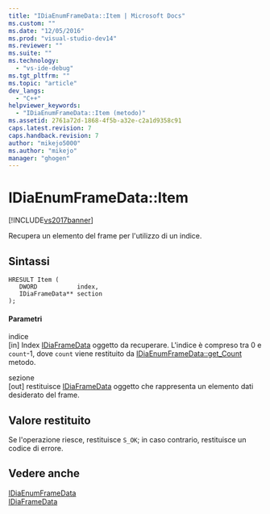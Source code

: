 ```yaml
---
title: "IDiaEnumFrameData::Item | Microsoft Docs"
ms.custom: ""
ms.date: "12/05/2016"
ms.prod: "visual-studio-dev14"
ms.reviewer: ""
ms.suite: ""
ms.technology: 
  - "vs-ide-debug"
ms.tgt_pltfrm: ""
ms.topic: "article"
dev_langs: 
  - "C++"
helpviewer_keywords: 
  - "IDiaEnumFrameData::Item (metodo)"
ms.assetid: 2761a72d-1868-4f5b-a32e-c2a1d9358c91
caps.latest.revision: 7
caps.handback.revision: 7
author: "mikejo5000"
ms.author: "mikejo"
manager: "ghogen"
---
```

# IDiaEnumFrameData::Item
[!INCLUDE[vs2017banner](../../code-quality/includes/vs2017banner.md)]

Recupera un elemento del frame per l'utilizzo di un indice.  
  
## Sintassi  
  
```cpp#  
HRESULT Item (   
   DWORD           index,  
   IDiaFrameData** section  
);  
```  
  
#### Parametri  
 indice  
 \[in\]  Index [IDiaFrameData](../../debugger/debug-interface-access/idiaframedata.md) oggetto da recuperare.  L'indice è compreso tra 0 e `count`\-1, dove  `count` viene restituito da  [IDiaEnumFrameData::get\_Count](../../debugger/debug-interface-access/idiaenumframedata-get-count.md) metodo.  
  
 sezione  
 \[out\]  restituisce [IDiaFrameData](../../debugger/debug-interface-access/idiaframedata.md) oggetto che rappresenta un elemento dati desiderato del frame.  
  
## Valore restituito  
 Se l'operazione riesce, restituisce `S_OK`; in caso contrario, restituisce un codice di errore.  
  
## Vedere anche  
 [IDiaEnumFrameData](../../debugger/debug-interface-access/idiaenumframedata.md)   
 [IDiaFrameData](../../debugger/debug-interface-access/idiaframedata.md)